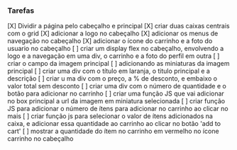  ### Tarefas
 [X] Dividir a página pelo cabeçalho e principal
 [X] criar duas caixas centrais com o grid
 [X] adicionar a logo no cabeçalho
 [X] adicionar os menus de navegação no cabeçalho
 [X] adicionar o ícone do carrinho e a foto do usuario no cabeçalho
 [ ] criar um display flex no cabeçalho, envolvendo a logo e a navegação em uma div, o carrinho e a foto do perfil em outra
 [ ] criar o campo da imagem principal
 [ ] adicionando as miniaturas da imagem principal
 [ ] criar uma div com o título em laranja, o titulo principal e a descrição
 [ ] criar u ma div com o preço, a % de desconto, e embaixo o valor total sem desconto
 [ ] criar uma div com o número de quantidade e o botão para adicionar no carrinho
 [ ] criar uma função JS que vai adicionar no box principal a url da imagem em miniatura selecionada
 [ ] criar função JS para adicionar o número de ítens para adicionar no carrinho ao clicar no mais
 [ ] criar função js para selecionar o valor de ítens adicionados na caixa, e adicionar essa quantidade ao carrinho ao clicar no botão 'add to cart'
 [ ] mostrar a quantidade do ítem no carrinho em vermelho no ícone carrinho no cabeçalho 